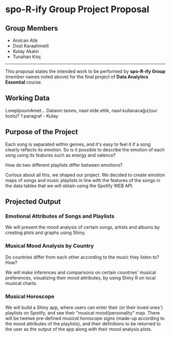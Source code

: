 # spo-R-ify Group Project Proposal


## Group Members
  - Anılcan Atik
  - Dost Karaahmetli
  - Kutay Akalın
  - Tunahan Kılıç
---------

This proposal states the intended work to be performed by **spo-R-ify Group** (member names noted above) for the final project of **Data Analytics Essential** course.

## Working Data
  LorepIpsumAmet... Datanın tanımı, nasıl elde ettik, nasıl kullanacağız(our tools)? 1 paragraf - Kutay
  
  
## Purpose of the Project
  Each song is separated within genres, and it's easy to feel it if a song clearly reflects its emotion. So is it possible to describe the emotion of each song using its features such as energy and valence? 
  
  How do two different playlists differ between emotions? 
  
  Curious about all this, we shaped our project. We decided to create emotion maps of songs and music playlists in line with the features of the songs in the data tables that we will obtain using the Spotify WEB API.
  
  
## Projected Output

### Emotional Attributes of Songs and Playlists
  We will present the mood analysis of certain songs, artists and albums by creating plots and graphs using Shiny.
  
### Musical Mood Analysis by Country
  Do countries differ from each other according to the music they listen to? How? 
  
  We will make inferences and comparisons on certain countries' musical preferences, visualizing their mood attributes, by using Shiny R on local musical charts.
  
### Musical Horoscope
  We will build a Shiny app, where users can enter their (or their loved ones') playlists on Spotify, and see their "musical mood/personality" map.
  There will be twelwe pre-defined *musical horoscope signs* (made-up according to the mood attributes of the playlists), and their definitions to be returned to the user as the output of the app along with their mood analysis plots. 
  
 

 

